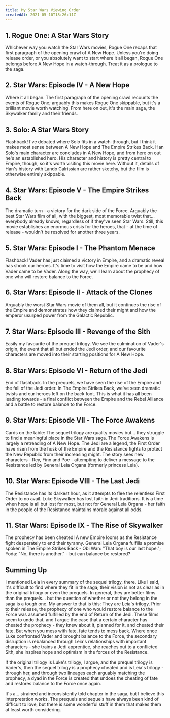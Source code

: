 ```yaml
---
title: My Star Wars Viewing Order
createdAt: 2021-05-10T18:26:11Z
---
```


## 1. Rogue One: A Star Wars Story

<MediaCard item='movies/rogue-one-a-star-wars-story'></MediaCard>

Whichever way you watch the Star Wars movies, Rogue One recaps that first paragraph of the opening crawl of A New Hope. Unless you're doing release order, or you absolutely want to start where it all began, Rogue One belongs before A New Hope in a watch-through. Treat it as a prologue to the saga.

## 2. Star Wars: Episode IV - A New Hope

<MediaCard item='movies/star-wars-a-new-hope'></MediaCard>

Where it all began. The first paragraph of the opening crawl recounts the events of Rogue One; arguably this makes Rogue One skippable, but it's a brilliant movie worth watching. From here on out, it's the main saga, the Skywalker family and their friends.

## 3. Solo: A Star Wars Story

<MediaCard item='movies/solo-a-star-wars-story'></MediaCard>

Flashback! I've debated where Solo fits in a watch-through, but I think it makes most sense between A New Hope and The Empire Strikes Back. Han Solo's main character arc concludes in A New Hope, and from here on out he's an established hero. His character and history is pretty central to Empire, though, so it's worth visiting this movie here. Without it, details of Han's history with Lando Calrissian are rather sketchy, but the film is otherwise entirely skippable.

## 4. Star Wars: Episode V - The Empire Strikes Back

<MediaCard item='movies/star-wars-the-empire-strikes-back'></MediaCard>

The dramatic turn - a victory for the dark side of the Force. Arguably the best Star Wars film of all, with the biggest, most memorable twist that... everybody already knows, regardless of if they've seen Star Wars. Still, this movie establishes an enormous crisis for the heroes, that - at the time of release - wouldn't be resolved for another three years.

## 5. Star Wars: Episode I - The Phantom Menace

<MediaCard item='movies/star-wars-the-phantom-menace'></MediaCard>

Flashback! Vader has just claimed a victory in Empire, and a dramatic reveal has shook our heroes. It's time to visit how the Empire came to be and how Vader came to be Vader. Along the way, we'll learn about the prophecy of one who will restore balance to the Force.

## 6. Star Wars: Episode II - Attack of the Clones

<MediaCard item='movies/star-wars-attack-of-the-clones'></MediaCard>

Arguably the worst Star Wars movie of them all, but it continues the rise of the Empire and demonstrates how they claimed their might and how the emperor usurped power from the Galactic Republic.

## 7. Star Wars: Episode III - Revenge of the Sith

<MediaCard item='movies/star-wars-revenge-of-the-sith'></MediaCard>

Easily my favourite of the prequel trilogy. We see the culmination of Vader's origin, the event that all but ended the Jedi order, and our favourite characters are moved into their starting positions for A New Hope.

## 8. Star Wars: Episode VI - Return of the Jedi

<MediaCard item='movies/star-wars-return-of-the-jedi'></MediaCard>

End of flashback. In the prequels, we have seen the rise of the Empire and the fall of the Jedi order. In The Empire Strikes Back, we've seen dramatic twists and our heroes left on the back foot. This is what it has all been leading towards - a final conflict between the Empire and the Rebel Alliance and a battle to restore balance to the Force.

## 9. Star Wars: Episode VII - The Force Awakens

<MediaCard item='movies/star-wars-the-force-awakens'></MediaCard>

Cards on the table: The sequel trilogy are quality movies but... they struggle to find a meaningful place in the Star Wars saga. The Force Awakens is largely a retreading of A New Hope. The Jedi are a legend, the First Order have risen from the husk of the Empire and the Resistance fights to protect the New Republic from their increasing might. The story sees new characters - Rey, Finn and Poe - attempting to deliver a message to the Resistance led by General Leia Organa (formerly princess Leia).

## 10. Star Wars: Episode VIII - The Last Jedi

<MediaCard item='movies/star-wars-the-last-jedi'></MediaCard>

The Resistance has its darkest hour, as it attempts to flee the relentless First Order to no avail. Luke Skywalker has lost faith in Jedi traditions. It is a time when hope is all but lost for most, but not for General Leia Organa - her faith in the people of the Resistance maintains morale against all odds.

## 11. Star Wars: Episode IX - The Rise of Skywalker

<MediaCard item='movies/star-wars-the-rise-of-skywalker'></MediaCard>

The prophecy has been cheated! A new Empire looms as the Resistance fight desperately to end their tyranny. General Leia Organa fulfills a promise spoken in The Empire Strikes Back - Obi Wan: "That boy is our last hope."; Yoda: "No, there is another." - but can balance be restored?

## Summing Up

I mentioned Leia in every summary of the sequel trilogy, there. Like I said, it's difficult to find where they fit in the saga; their vision is not as clear as in the original trilogy or even the prequels. In general, they are better films than the prequels... but the question of whether or not they belong in the saga is a tough one. My answer to that is this: They are Leia's trilogy. Prior to their release, the prophecy of one who would restore balance to the Force was assumed fulfilled by the end of Return of the Jedi. These films seem to undo that, and I argue the case that a certain character has cheated the prophecy - they knew about it, planned for it, and cheated their fate. But when you mess with fate, fate tends to mess back. Where once Luke confronted Vader and brought balance to the Force, the secondary disruption is rebalanced through Leia's relationships with important characters - she trains a Jedi apprentice, she reaches out to a conflicted Sith, she inspires hope and optimism in the forces of the Resistance.

If the original trilogy is Luke's trilogy, I argue, and the prequel trilogy is Vader's, then the sequel trilogy is a prophecy cheated and is Leia's trilogy - through her, and through two lineages each arguably matching the prophecy, a dyad in the Force is created that undoes the cheating of fate and restores balance to the Force once again.

It's a... strained and inconsistently told chapter in the saga, but I believe this interpretation works. The prequels and sequels have always been kind of difficult to love, but there is some wonderful stuff in them that makes them at least worth considering.